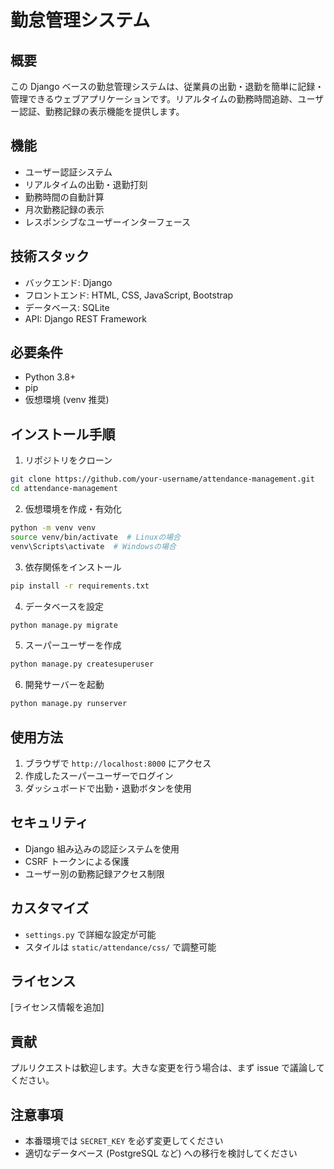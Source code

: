 # 勤怠管理システム

## 概要

この Django ベースの勤怠管理システムは、従業員の出勤・退勤を簡単に記録・管理できるウェブアプリケーションです。リアルタイムの勤務時間追跡、ユーザー認証、勤務記録の表示機能を提供します。

## 機能

- ユーザー認証システム
- リアルタイムの出勤・退勤打刻
- 勤務時間の自動計算
- 月次勤務記録の表示
- レスポンシブなユーザーインターフェース

## 技術スタック

- バックエンド: Django
- フロントエンド: HTML, CSS, JavaScript, Bootstrap
- データベース: SQLite
- API: Django REST Framework

## 必要条件

- Python 3.8+
- pip
- 仮想環境 (venv 推奨)

## インストール手順

1. リポジトリをクローン

```bash
git clone https://github.com/your-username/attendance-management.git
cd attendance-management
```

2. 仮想環境を作成・有効化

```bash
python -m venv venv
source venv/bin/activate  # Linuxの場合
venv\Scripts\activate  # Windowsの場合
```

3. 依存関係をインストール

```bash
pip install -r requirements.txt
```

4. データベースを設定

```bash
python manage.py migrate
```

5. スーパーユーザーを作成

```bash
python manage.py createsuperuser
```

6. 開発サーバーを起動

```bash
python manage.py runserver
```

## 使用方法

1. ブラウザで `http://localhost:8000` にアクセス
2. 作成したスーパーユーザーでログイン
3. ダッシュボードで出勤・退勤ボタンを使用

## セキュリティ

- Django 組み込みの認証システムを使用
- CSRF トークンによる保護
- ユーザー別の勤務記録アクセス制限

## カスタマイズ

- `settings.py` で詳細な設定が可能
- スタイルは `static/attendance/css/` で調整可能

## ライセンス

[ライセンス情報を追加]

## 貢献

プルリクエストは歓迎します。大きな変更を行う場合は、まず issue で議論してください。

## 注意事項

- 本番環境では `SECRET_KEY` を必ず変更してください
- 適切なデータベース (PostgreSQL など) への移行を検討してください
